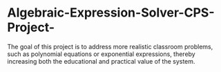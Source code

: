 # Algebraic-Expression-Solver-CPS-Project-
 The goal of this project is to address more realistic classroom problems, such as polynomial equations or exponential expressions, thereby increasing both the educational and practical value of the system.
